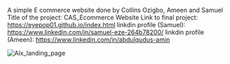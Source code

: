 A simple E commerce website done by Collins Ozigbo, Ameen and Samuel
Title of the project: CAS_Ecommerce Website
Link to final project: https://eyepop01.github.io/index.html
linkdin profile (Samuel): https://www.linkedin.com/in/samuel-eze-264b78200/
linkdin profile (Ameen): https://www.linkedin.com/in/abdulqudus-amin

![Alx_landing_page](https://user-images.githubusercontent.com/99145254/211627747-0c8941fa-55f1-4422-98e3-b92041281d26.JPG)

